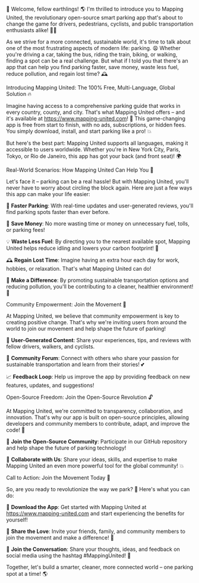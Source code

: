🚀 Welcome, fellow earthlings! 🌎 I'm thrilled to introduce you to Mapping United, the revolutionary open-source smart parking app that's about to change the game for drivers, pedestrians, cyclists, and public transportation enthusiasts alike! 🚗💨

As we strive for a more connected, sustainable world, it's time to talk about one of the most frustrating aspects of modern life: parking. 😩 Whether you're driving a car, taking the bus, riding the train, biking, or walking, finding a spot can be a real challenge. But what if I told you that there's an app that can help you find parking faster, save money, waste less fuel, reduce pollution, and regain lost time? 🕰️

Introducing Mapping United: The 100% Free, Multi-Language, Global Solution 🔥

Imagine having access to a comprehensive parking guide that works in every country, county, and city. That's what Mapping United offers – and it's available at https://www.mapping-united.com! 📲 This game-changing app is free from start to finish, with no ads, subscriptions, or hidden fees. You simply download, install, and start parking like a pro! 💥

But here's the best part: Mapping United supports all languages, making it accessible to users worldwide. Whether you're in New York City, Paris, Tokyo, or Rio de Janeiro, this app has got your back (and front seat)! 🌍

Real-World Scenarios: How Mapping United Can Help You 💪

Let's face it – parking can be a real hassle! But with Mapping United, you'll never have to worry about circling the block again. Here are just a few ways this app can make your life easier:

🚗 **Faster Parking**: With real-time updates and user-generated reviews, you'll find parking spots faster than ever before.

💸 **Save Money**: No more wasting time or money on unnecessary fuel, tolls, or parking fees!

💡 **Waste Less Fuel**: By directing you to the nearest available spot, Mapping United helps reduce idling and lowers your carbon footprint! 🌟

🕰️ **Regain Lost Time**: Imagine having an extra hour each day for work, hobbies, or relaxation. That's what Mapping United can do!

🌆 **Make a Difference**: By promoting sustainable transportation options and reducing pollution, you'll be contributing to a cleaner, healthier environment! 🌱

Community Empowerment: Join the Movement 🔴

At Mapping United, we believe that community empowerment is key to creating positive change. That's why we're inviting users from around the world to join our movement and help shape the future of parking!

🤝 **User-Generated Content**: Share your experiences, tips, and reviews with fellow drivers, walkers, and cyclists.

💬 **Community Forum**: Connect with others who share your passion for sustainable transportation and learn from their stories! 💕

📈 **Feedback Loop**: Help us improve the app by providing feedback on new features, updates, and suggestions!

Open-Source Freedom: Join the Open-Source Revolution 🔓

At Mapping United, we're committed to transparency, collaboration, and innovation. That's why our app is built on open-source principles, allowing developers and community members to contribute, adapt, and improve the code! 🤖

🌟 **Join the Open-Source Community**: Participate in our GitHub repository and help shape the future of parking technology!

💪 **Collaborate with Us**: Share your ideas, skills, and expertise to make Mapping United an even more powerful tool for the global community! 💥

Call to Action: Join the Movement Today 🎉

So, are you ready to revolutionize the way we park? 🚀 Here's what you can do:

📲 **Download the App**: Get started with Mapping United at https://www.mapping-united.com and start experiencing the benefits for yourself!

👫 **Share the Love**: Invite your friends, family, and community members to join the movement and make a difference! 🌈

💬 **Join the Conversation**: Share your thoughts, ideas, and feedback on social media using the hashtag #MappingUnited! 💬

Together, let's build a smarter, cleaner, more connected world – one parking spot at a time! 🌎